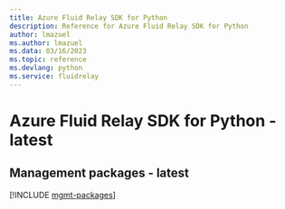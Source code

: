 ```yaml
---
title: Azure Fluid Relay SDK for Python
description: Reference for Azure Fluid Relay SDK for Python
author: lmazuel
ms.author: lmazuel
ms.data: 03/16/2023
ms.topic: reference
ms.devlang: python
ms.service: fluidrelay
---
```

# Azure Fluid Relay SDK for Python - latest

## Management packages - latest
[!INCLUDE [mgmt-packages](fluid-relay-mgmt-index.md)]